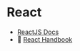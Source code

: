 # React

- [ReactJS Docs](https://reactjs.org/docs/getting-started.html)
- :large_orange_diamond: [React Handbook](https://www.freecodecamp.org/news/the-react-handbook-b71c27b0a795/)